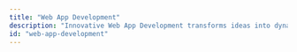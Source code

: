 ```yaml
---
title: "Web App Development"
description: "Innovative Web App Development transforms ideas into dynamic, scalable solutions. From custom CRMs to data-driven dashboards, our expert developers ensure seamless performance and user-friendly interfaces. Optimize workflow, enhance productivity, and gain real-time insights with our tailored web apps."
id: "web-app-development"
---
```

